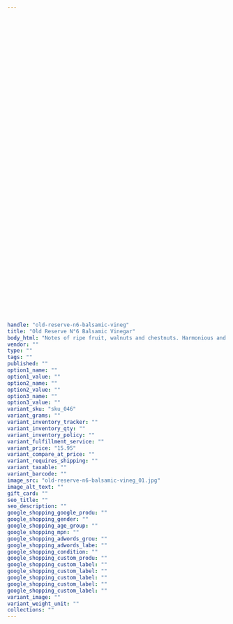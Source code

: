 ```yaml
---
   
   
   
   
   
   
   
   
   
   
   
   
   
   
   
   
   
   
   
   
   
   
   
   
   
   
   
   
   
   
   
   
   
   
   
   
   
   
   
   
   
   
   
   
   
   
   
   
handle: "old-reserve-n6-balsamic-vineg"
title: "Old Reserve N°6 Balsamic Vinegar"
body_html: "Notes of ripe fruit, walnuts and chestnuts. Harmonious and full bodied, generous and delicious. Ideal accompaniment for oysters, scallops, duck breast and risotto. Approved by top chefs. Perfect for dressings, marinades and sauces."
vendor: ""
type: ""
tags: ""
published: ""
option1_name: ""
option1_value: ""
option2_name: ""
option2_value: ""
option3_name: ""
option3_value: ""
variant_sku: "sku_046"
variant_grams: ""
variant_inventory_tracker: ""
variant_inventory_qty: ""
variant_inventory_policy: ""
variant_fulfillment_service: ""
variant_price: "15.95"
variant_compare_at_price: ""
variant_requires_shipping: ""
variant_taxable: ""
variant_barcode: ""
image_src: "old-reserve-n6-balsamic-vineg_01.jpg"
image_alt_text: ""
gift_card: ""
seo_title: ""
seo_description: ""
google_shopping_google_produ: ""
google_shopping_gender: ""
google_shopping_age_group: ""
google_shopping_mpn: ""
google_shopping_adwords_grou: ""
google_shopping_adwords_labe: ""
google_shopping_condition: ""
google_shopping_custom_produ: ""
google_shopping_custom_label: ""
google_shopping_custom_label: ""
google_shopping_custom_label: ""
google_shopping_custom_label: ""
google_shopping_custom_label: ""
variant_image: ""
variant_weight_unit: ""
collections: ""
---
```


   


